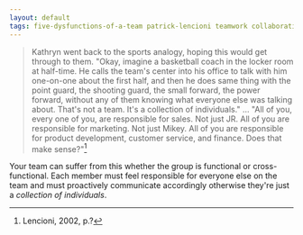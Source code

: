 ```yaml
---
layout: default
tags: five-dysfunctions-of-a-team patrick-lencioni teamwork collaboration communication responsibility
---
```


> Kathryn went back to the sports analogy, hoping this would get through to them. "Okay, imagine a basketball coach in the locker room at half-time. He calls the team's center into his office to talk with him one-on-one about the first half, and then he does same thing with the point guard, the shooting guard, the small forward, the power forward, without any of them knowing what everyone else was talking about. That's not a team. It's a collection of individuals."
> …
> "All of you, every one of you, are responsible for sales. Not just JR. All of you are responsible for marketing. Not just Mikey. All of you are responsible for product development, customer service, and finance. Does that make sense?"[^team]

Your team can suffer from this whether the group is functional or cross-functional. Each member must feel responsible for everyone else on the team and must proactively communicate accordingly otherwise they're just a _collection of individuals_.

[^team]: Lencioni, 2002, p.?
